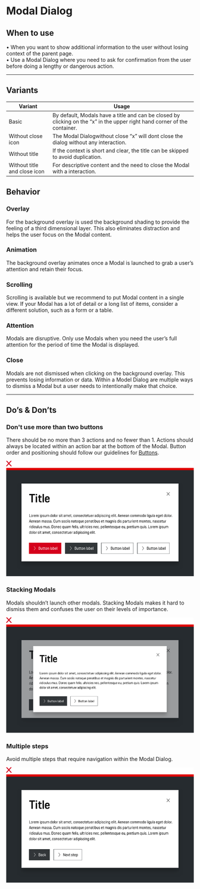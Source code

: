 # Modal Dialog

## When to use

  • When you want to show additional information to the user without losing context of the parent page.  
  • Use a Modal Dialog where you need to ask for confirmation from the user before doing a lengthy or dangerous action.

---

## Variants

| Variant | Usage |
|----|----|
| Basic | By default, Modals have a title and can be closed by clicking on the “x” in the upper right hand corner of the container. |
| Without close icon | The Modal Dialogwithout close “x” will dont close the dialog without any interaction. |
| Without title | If the context is short and clear, the title can be skipped to avoid duplication. |
| Without title and close icon | For descriptive content and the need to close the Modal with a interaction. |


## Behavior

### Overlay
For the background overlay is used the background shading to provide the feeling of a third dimensional layer. 
This also eliminates distraction and helps the user focus on the Modal content.

### Animation
The background overlay animates once a Modal is launched to grab a user’s attention and retain their focus.

### Scrolling
Scrolling is available but we recommend to put Modal content in a single view. If your Modal has a lot of detail or a 
long list of items, consider a different solution, such as a form or a table.

### Attention
Modals are disruptive. Only use Modals when you need the user’s full attention for the period of time the Modal is displayed.

### Close
Modals are not dismissed when clicking on the background overlay. This prevents losing information or data. 
Within a Model Dialog are multiple ways to dismiss a Modal but a user needs to intentionally make that choice.

---

## Do’s & Don’ts

### Don't use more than two buttons
There should be no more than 3 actions and no fewer than 1. Actions should always be located within an action bar at the bottom of the Modal. 
Button order and positioning should follow our guidelines for [Buttons](#/patterns/buttons).

![Usage Buttons](./assets/modal-dialog-more-than-three-buttons.png)

### Stacking Modals
Modals shouldn’t launch other modals. Stacking Modals makes it hard to dismiss them and confuses the user on their levels of importance.

![Stacking modals](./assets/modal-stacking-modals.png)

### Multiple steps
Avoid multiple steps that require navigation within the Modal Dialog.

![Multiple steps](./assets/modal-multiple-steps.png)